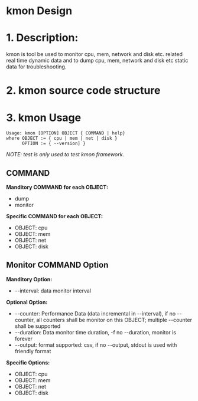 # kmon Design
# 1. Description:
kmon is tool be used to monitor cpu, mem, network and disk etc. related real time dynamic data and to dump cpu, mem, network and disk etc static data for troubleshooting.

# 2. kmon source code structure

# 3. kmon Usage
```
Usage: kmon [OPTION] OBJECT { COMMAND | help}
where OBJECT := { cpu | mem | net | disk }
      OPTION := { --version] }
```

*NOTE: test is only used to test kmon framework.*

## COMMAND
**Manditory COMMAND for each OBJECT:**
* dump
* monitor

**Specific COMMAND for each OBJECT:**
* OBJECT: cpu
* OBJECT: mem
* OBJECT: net
* OBJECT: disk

## Monitor COMMAND Option
**Manditory Option:**
* --interval: data monitor interval 

**Optional Option:**
* --counter: Performance Data (data incremental in --interval), if no --counter, all counters shall be monitor on this OBJECT; multiple --counter shall be supported
* --duration: Data monitor time duration, -f no --duration, monitor is forever
* --output: format supported: csv, if no --output, stdout is used with friendly format

**Specific Options:**
* OBJECT: cpu
* OBJECT: mem
* OBJECT: net
* OBJECT: disk


